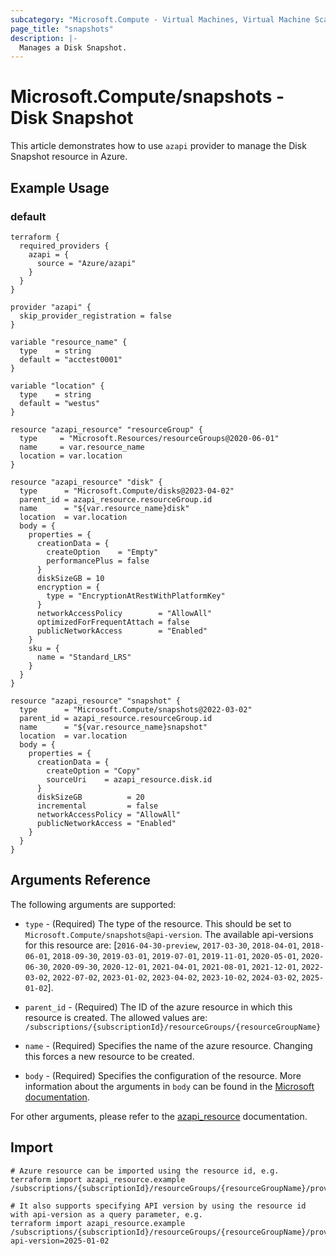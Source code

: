 ```yaml
---
subcategory: "Microsoft.Compute - Virtual Machines, Virtual Machine Scale Sets"
page_title: "snapshots"
description: |-
  Manages a Disk Snapshot.
---
```


# Microsoft.Compute/snapshots - Disk Snapshot

This article demonstrates how to use `azapi` provider to manage the Disk Snapshot resource in Azure.



## Example Usage

### default

```hcl
terraform {
  required_providers {
    azapi = {
      source = "Azure/azapi"
    }
  }
}

provider "azapi" {
  skip_provider_registration = false
}

variable "resource_name" {
  type    = string
  default = "acctest0001"
}

variable "location" {
  type    = string
  default = "westus"
}

resource "azapi_resource" "resourceGroup" {
  type     = "Microsoft.Resources/resourceGroups@2020-06-01"
  name     = var.resource_name
  location = var.location
}

resource "azapi_resource" "disk" {
  type      = "Microsoft.Compute/disks@2023-04-02"
  parent_id = azapi_resource.resourceGroup.id
  name      = "${var.resource_name}disk"
  location  = var.location
  body = {
    properties = {
      creationData = {
        createOption    = "Empty"
        performancePlus = false
      }
      diskSizeGB = 10
      encryption = {
        type = "EncryptionAtRestWithPlatformKey"
      }
      networkAccessPolicy        = "AllowAll"
      optimizedForFrequentAttach = false
      publicNetworkAccess        = "Enabled"
    }
    sku = {
      name = "Standard_LRS"
    }
  }
}

resource "azapi_resource" "snapshot" {
  type      = "Microsoft.Compute/snapshots@2022-03-02"
  parent_id = azapi_resource.resourceGroup.id
  name      = "${var.resource_name}snapshot"
  location  = var.location
  body = {
    properties = {
      creationData = {
        createOption = "Copy"
        sourceUri    = azapi_resource.disk.id
      }
      diskSizeGB          = 20
      incremental         = false
      networkAccessPolicy = "AllowAll"
      publicNetworkAccess = "Enabled"
    }
  }
}

```



## Arguments Reference

The following arguments are supported:

* `type` - (Required) The type of the resource. This should be set to `Microsoft.Compute/snapshots@api-version`. The available api-versions for this resource are: [`2016-04-30-preview`, `2017-03-30`, `2018-04-01`, `2018-06-01`, `2018-09-30`, `2019-03-01`, `2019-07-01`, `2019-11-01`, `2020-05-01`, `2020-06-30`, `2020-09-30`, `2020-12-01`, `2021-04-01`, `2021-08-01`, `2021-12-01`, `2022-03-02`, `2022-07-02`, `2023-01-02`, `2023-04-02`, `2023-10-02`, `2024-03-02`, `2025-01-02`].

* `parent_id` - (Required) The ID of the azure resource in which this resource is created. The allowed values are:  
  `/subscriptions/{subscriptionId}/resourceGroups/{resourceGroupName}`

* `name` - (Required) Specifies the name of the azure resource. Changing this forces a new resource to be created.

* `body` - (Required) Specifies the configuration of the resource. More information about the arguments in `body` can be found in the [Microsoft documentation](https://learn.microsoft.com/en-us/azure/templates/Microsoft.Compute/snapshots?pivots=deployment-language-terraform).

For other arguments, please refer to the [azapi_resource](https://registry.terraform.io/providers/Azure/azapi/latest/docs/resources/resource) documentation.

## Import

 ```shell
 # Azure resource can be imported using the resource id, e.g.
 terraform import azapi_resource.example /subscriptions/{subscriptionId}/resourceGroups/{resourceGroupName}/providers/Microsoft.Compute/snapshots/{resourceName}
 
 # It also supports specifying API version by using the resource id with api-version as a query parameter, e.g.
 terraform import azapi_resource.example /subscriptions/{subscriptionId}/resourceGroups/{resourceGroupName}/providers/Microsoft.Compute/snapshots/{resourceName}?api-version=2025-01-02
 ```
